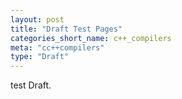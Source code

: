 ```yaml
---
layout: post
title: "Draft Test Pages"
categories_short_name: c++_compilers
meta: "cc++compilers"
type: "Draft"
---
```


test Draft.